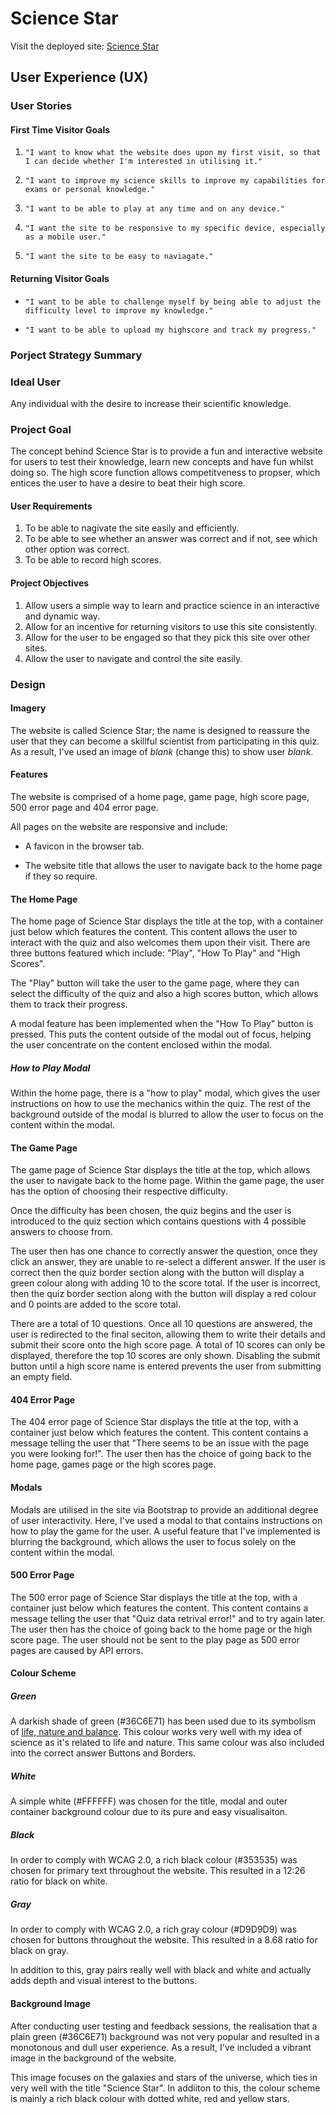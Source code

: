 # Science Star

Visit the deployed site: [Science Star](https://tomes2000.github.io/Science-Star-CI//)

## User Experience (UX)

### User Stories

#### First Time Visitor Goals

1. `"I want to know what the website does upon my first visit, so that I can decide whether I'm interested in utilising it."`

2. `"I want to improve my science skills to improve my capabilities for exams or personal knowledge."`

3. `"I want to be able to play at any time and on any device."`

4. `"I want the site to be responsive to my specific device, especially as a mobile user."`

5. `"I want the site to be easy to naviagate."`


#### Returning Visitor Goals

* `"I want to be able to challenge myself by being able to adjust the difficulty level to improve my knowledge."`

* `"I want to be able to upload my highscore and track my progress."`

### Porject Strategy Summary

### Ideal User

Any individual with the desire to increase their scientific knowledge.

### Project Goal

The concept behind Science Star is to provide a fun and interactive website for users to test their knowledge, learn new concepts and have fun whilst doing so. The high score function allows competitveness to propser, which entices the user to have a desire to beat their high score.

#### User Requirements
1. To be able to nagivate the site easily and efficiently.
2. To be able to see whether an answer was correct and if not, see which other option was correct.
3. To be able to record high scores.

#### Project Objectives
1. Allow users a simple way to learn and practice science in an interactive and dynamic way.
2. Allow for an incentive for returning visitors to use this site consistently.
3. Allow for the user to be engaged so that they pick this site over other sites.
4. Allow the user to navigate and control the site easily.

### Design

#### Imagery

The website is called Science Star; the name is designed to reassure the user that they can become a skillful scientist from participating in this quiz. As a result, I've used an image of *blank* (change this) to show user *blank*.

#### Features

The website is comprised of a home page, game page, high score page, 500 error page and 404 error page.

All pages on the website are responsive and include:

* A favicon in the browser tab.

* The website title that allows the user to navigate back to the home page if they so require.

#### The Home Page

The home page of Science Star displays the title at the top, with a container just below which features the content.  This content allows the user to interact with the quiz and also welcomes them upon their visit. There are three buttons featured which include: "Play", "How To Play" and "High Scores".

The "Play" button will take the user to the game page, where they can select the difficulty of the quiz and also a high scores button, which allows them to track their progress.

A modal feature has been implemented when the "How To Play" button is pressed. This puts the content outside of the modal out of focus, helping the user concentrate on the content enclosed within the modal.

##### How to Play Modal

Within the home page, there is a "how to play" modal, which gives the user instructions on how to use the mechanics within the quiz. The rest of the background outside of the modal is blurred to allow the user to focus on the content within the modal.

#### The Game Page

The game page of Science Star displays the title at the top, which allows the user to navigate back to the home page. Within the game page, the user has the option of choosing their respective difficulty.

Once the difficulty has been chosen, the quiz begins and the user is introduced to the quiz section which contains questions with 4 possible answers to choose from. 

The user then has one chance to correctly answer the question, once they click an answer, they are unable to re-select a different answer. If the user is correct then the quiz border section along with the button will display a green colour along with adding 10 to the score total. If the user is incorrect, then the quiz border section along with the button will display a red colour and 0 points are added to the score total.

There are a total of 10 questions. Once all 10 questions are answered, the user is redirected to the final seciton, allowing them to write their details and submit their score onto the high score page. A total of 10 scores can only be displayed, therefore the top 10 scores are only shown. Disabling the submit button until a high score name is entered prevents the user from submitting an empty field.

#### 404 Error Page

The 404 error page of Science Star displays the title at the top, with a container just below which features the content.  This content contains a message telling the user that "There seems to be an issue with the page you were looking for!". The user then has the choice of going back to the home page, games page or the high scores page.

#### Modals

Modals are utilised in the site via Bootstrap to provide an additional degree of user interactivity. Here, I've used a modal to that contains instructions on how to play the game for the user. A useful feature that I've implemented is blurring the background, which allows the user to focus solely on the content within the modal.

#### 500 Error Page

The 500 error page of Science Star displays the title at the top, with a container just below which features the content.  This content contains a message telling the user that "Quiz data retrival error!" and to try again later. The user then has the choice of going back to the home page or the high score page. The user should not be sent to the play page as 500 error pages are caused by API errors.

#### Colour Scheme

##### Green

A darkish shade of green (#36C6E71) has been used due to its symbolism of [life, nature and balance](https://www.sensationalcolor.com/meaning-of-green/). This colour works very well with my idea of science as it's related to life and nature. This same colour was also included into the correct answer Buttons and Borders.

##### White

A simple white (#FFFFFF) was chosen for the title, modal and outer container background colour due to its pure and easy visualisaiton.

##### Black

In order to comply with WCAG 2.0, a rich black colour (#353535) was chosen for primary text throughout the website. This resulted in a 12:26  ratio for black on white.

##### Gray

In order to comply with WCAG 2.0, a rich gray colour (#D9D9D9) was chosen for buttons throughout the website. This resulted in a 8.68  ratio for black on gray.

In addition to this, gray pairs really well with black and white and actually adds depth and visual interest to the buttons.

#### Background Image

After conducting user testing and feedback sessions, the realisation that a plain green (#36C6E71) background was not very popular and resulted in a monotonous and dull user experience. As a result, I've included a vibrant image in the background of the website.

This image focuses on the galaxies and stars of the universe, which ties in very well with the title "Science Star". In addiiton to this, the colour scheme is mainly a rich black colour with dotted white, red and yellow stars. 

